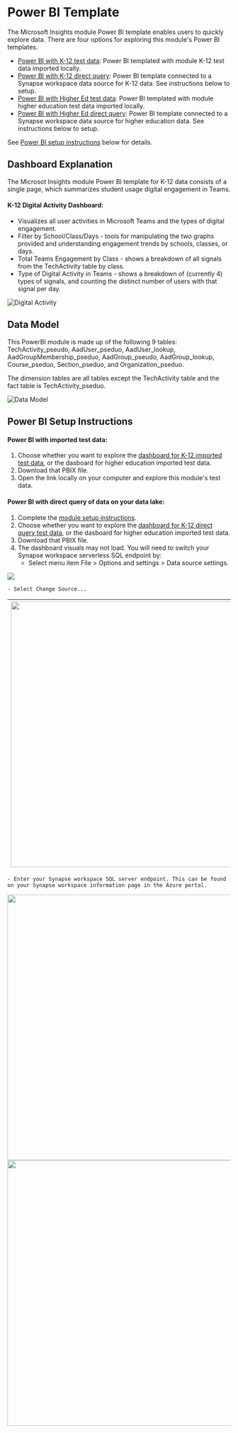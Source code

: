 # Power BI Template

The Microsoft Insights module Power BI template enables users to quickly explore data. There are four options for exploring this module's Power BI templates.
- [Power BI with K-12 test data](https://github.com/microsoft/OpenEduAnalytics/blob/main/modules/module_catalog/Microsoft_Education_Insights/powerbi/k12_dashboards/Insights%20Module%20Dashboard%20TestData.pbix): Power BI templated with module K-12 test data imported locally. 
- [Power BI with K-12 direct query](https://github.com/microsoft/OpenEduAnalytics/blob/main/modules/module_catalog/Microsoft_Education_Insights/powerbi/k12_dashboards/Insights%20Module%20Dashboard%20DirectQuery.pbix): Power BI template connected to a Synapse workspace data source for K-12 data. See instructions below to setup.
- [Power BI with Higher Ed test data](https://github.com/microsoft/OpenEduAnalytics/blob/main/modules/module_catalog/Microsoft_Education_Insights/powerbi/hed_dashboards/Insights%20Module%20Dashboard%20TestData.pbix): Power BI templated with module higher education test data imported locally. 
- [Power BI with Higher Ed direct query](https://github.com/microsoft/OpenEduAnalytics/blob/main/modules/module_catalog/Microsoft_Education_Insights/powerbi/hed_dashboards/Insights%20Module%20Dashboard%20DirectQuery.pbix): Power BI template connected to a Synapse workspace data source for higher education data. See instructions below to setup.

See [Power BI setup instructions](https://github.com/microsoft/OpenEduAnalytics/tree/main/modules/module_catalog/Microsoft_Education_Insights/powerbi#power-bi-setup-instructions) below for details.

## Dashboard Explanation

The Microsot Insights module Power BI template for K-12 data consists of a single page, which summarizes student usage digital engagement in Teams.

#### K-12 Digital Activity Dashboard:
 - Visualizes all user activities in Microsoft Teams and the types of digital engagement.
 - Filter by School/Class/Days - tools for manipulating the two graphs provided and understanding engagement trends by schools, classes, or days.
 - Total Teams Engagement by Class - shows a breakdown of all signals from the TechActivity table by class.
 - Type of Digital Activity in Teams - shows a breakdown of (currently 4) types of signals, and counting the distinct number of users with that signal per day.

![Digital Activity](https://github.com/microsoft/OpenEduAnalytics/blob/main/modules/module_catalog/Microsoft_Education_Insights/docs/images/Insights%20Module%20Sample%20Dashboard.png)

## Data Model

This PowerBI module is made up of the following 9 tables: TechActivity_pseudo, AadUser_pseduo, AadUser_lookup, AadGroupMembership_pseduo, AadGroup_pseudo, AadGroup_lookup, Course_pseduo, Section_pseduo, and Organization_pseduo. 

The dimension tables are all tables except the TechActivity table and the fact table is TechActivity_pseduo.

![Data Model](https://github.com/microsoft/OpenEduAnalytics/blob/main/modules/module_catalog/Microsoft_Education_Insights/docs/images/Insights%20Module%20Star%20Schema.png)

## Power BI Setup Instructions

#### Power BI with imported test data:
1. Choose whether you want to explore the [dashboard for K-12 imported test data](https://github.com/microsoft/OpenEduAnalytics/blob/main/modules/module_catalog/Microsoft_Education_Insights/powerbi/k12_dashboards/Insights%20Module%20Dashboard%20TestData.pbix), or the dasboard for higher education imported test data.
2. Download that PBIX file.
3. Open the link locally on your computer and explore this module's test data. 

#### Power BI with direct query of data on your data lake:
1. Complete the [module setup instructions](https://github.com/microsoft/OpenEduAnalytics/tree/main/modules/module_catalog/Microsoft_Education_Insights#module-setup-instructions).
2. Choose whether you want to explore the [dashboard for K-12 direct query test data](https://github.com/microsoft/OpenEduAnalytics/blob/main/modules/module_catalog/Microsoft_Education_Insights/powerbi/k12_dashboards/Insights%20Module%20Dashboard%20DirectQuery.pbix), or the dasboard for higher education imported test data.
3. Download that PBIX file.
4. The dashboard visuals may not load. You will need to switch your Synapse workspace serverless SQL endpoint by:
   * Select menu item File > Options and settings > Data source settings.

![](https://github.com/microsoft/OpenEduAnalytics/blob/main/packages/package_catalog/Hybrid_Engagement/docs/images/pbi_instructions_p1_options_and_settings.png)

    - Select Change Source...
| <img src="https://github.com/microsoft/OpenEduAnalytics/blob/main/modules/module_catalog/Clever/docs/images/pbi%20change%20source.png" width="600"> | 
|-|
    - Enter your Synapse workspace SQL server endpoint. This can be found on your Synapse workspace information page in the Azure portal.
<kbd> 
    <img src="https://github.com/microsoft/OpenEduAnalytics/blob/main/modules/module_catalog/Clever/docs/images/pbi%20sql%20endpt.png" width="600">
</kbd>
<kbd> 
    <img src="https://github.com/microsoft/OpenEduAnalytics/blob/main/modules/module_catalog/Clever/docs/images/synapse%20sql%20enpt.png" width="600"> 
</kbd>

